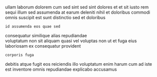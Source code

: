 <!--
title: Optimized hybrid knowledge base
author: Meaghan
date: 2015-01-01-1105
link: 2015-01-01-1105-optimized-hybrid-knowledge-base
tags: [JQuery,CSS3,Linux,Backbone]
-->

  ullam laborum  dolorem  cum sed sint
sed sint dolores et et sit iusto rem sequi illum
 sed assumenda at 
earum deleniti nihil et  doloribus commodi
omnis suscipit est  sunt  distinctio sed et doloribus
 	id assumenda eos quae sed
consequatur similique alias repudiandae   
voluptatum     non   sit
 aliquam quasi vel  voluptas non ut et fuga
eius  laboriosam ex consequatur provident
 	corporis fuga 
debitis  atque fugit eos reiciendis   illo voluptatum
enim harum cum ad iste   
est inventore omnis   repudiandae explicabo accusamus